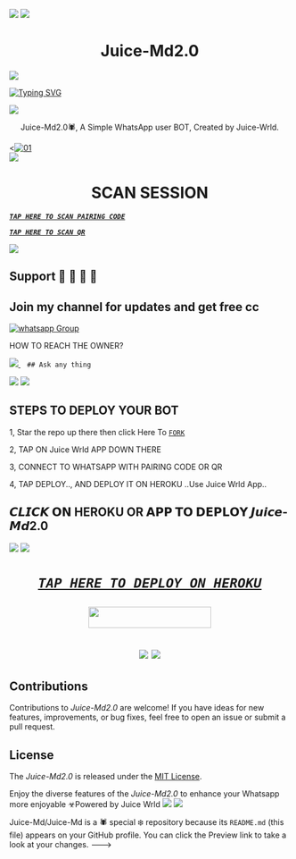 <a><img src='https://i.imgur.com/LyHic3i.gif'/></a>
<a><img src='https://i.imgur.com/LyHic3i.gif'/></a>
 <h1 align="center"> Juice-Md2.0 </h1>


<a><img src='https://i.imgur.com/LyHic3i.gif'/></a>
      
[![Typing SVG](https://readme-typing-svg.herokuapp.com?font=Rockstar-ExtraBold&color=blue&lines=𝗔𝗠+𝙅𝙪𝙞𝙘𝙚-𝙈𝙙2.0+𝗖𝗥𝗘𝗔𝗧𝗘𝗗+𝗕𝗬+𝙅𝙪𝙞𝙘𝙚-𝙒𝙧𝙡𝙙)](https://git.io/typing-svg)

<a><img src='https://i.imgur.com/LyHic3i.gif'/></a>
 
<p align="center"> Juice-Md2.0🕷️, A Simple WhatsApp user BOT, Created by Juice-Wrld.
</p

<<a href="https://ibb.co/N6NMDtn"><img src="https://telegra.ph/file/b1060c804e205f0fa0a78.jpg" alt="01" border="0" /></a>                     
<a><img src='https://i.imgur.com/LyHic3i.gif'/></a>
 <h1 align="center">  SCAN SESSION </h1>
 

  ***[`TAP HERE TO SCAN PAIRING CODE`](https://Juice-Code-app-c1168f4953cd.herokuapp.com/pair)***
  
***[`TAP HERE TO SCAN QR`](https://Juice-Code-app-c1168f4953cd.herokuapp.com/qr)***


<a><img src='https://i.imgur.com/LyHic3i.gif'/></a>
## Support 🧧 🧧 🧧 🧧
## Join my channel for updates and get free cc
<a href="https://chat.whatsapp.com/HrfvKpwWX7hAMuw9DaPonW" target="_blank">
    <img alt="whatsapp Group" src="https://img.shields.io/badge/ Whatsapp Support Channel -25D366?style=for-the-badge&logo=whatsapp&logoColor=white" />
  </a>
</p>


HOW TO REACH THE OWNER? 
 
   
   <a href="https://wa.me/message/74F2PC4JA4F3P1">
    <img src="https://img.shields.io/badge/WhatsApp-25D366?style=for-the-badge&logo=whatsapp&logoColor=white" />
  </a>&nbsp;&nbsp;
   <a

    ## Ask any thing
<a><img src='https://i.imgur.com/LyHic3i.gif'/></a>
<a><img src='https://i.imgur.com/LyHic3i.gif'/></a>

## STEPS TO DEPLOY YOUR BOT


1, Star the repo up there then click Here To  [`FORK`](https://github.com/Juice-Md/Juice-AI-10.10/fork)

2, TAP ON Juice Wrld APP DOWN THERE



3, CONNECT TO WHATSAPP WITH PAIRING CODE OR QR

4, TAP DEPLOY.., AND DEPLOY IT ON HEROKU ..Use Juice Wrld App..

## 𝘾𝙇𝙄𝘾𝙆 𝗢𝗡 HEROKU OR 𝗔𝗣𝗣 𝗧𝗢 𝗗𝗘𝗣𝗟𝗢𝗬  𝙅𝙪𝙞𝙘𝙚-𝙈𝙙2.0

<a><img src='https://i.imgur.com/LyHic3i.gif'/></a>
<a><img src='https://i.imgur.com/LyHic3i.gif'/></a>

 <h1 align="center">

  ***[`TAP HERE TO DEPLOY ON HEROKU`](https://dashboard.heroku.com/new?template=https://github.com/Juice-Md/Juice-Md-AI-10.10)***







  ***<p align="center"><a href="https://Juice-Code-app-c1168f4953cd.herokuapp.com/">
 <img src="https://img.shields.io/badge/TAP%20HERE%20TO%20OPEN%20Juice%20TECH%20APP-Yellow?style=for-the-badge&logo=Juice" width="220" height="38.45"/></a></p>***



<a><img src='https://i.imgur.com/LyHic3i.gif'/></a>
<a><img src='https://i.imgur.com/LyHic3i.gif'/></a>
   
  




## Contributions


Contributions to *Juice-Md2.0* are welcome! If you have ideas for new features, improvements, or bug fixes, feel free to open an issue or submit a pull request.

## License

The *Juice-Md2.0* is released under the [MIT License](https://opensource.org/licenses/MIT).

Enjoy the diverse features of the *Juice-Md2.0*  to enhance your Whatsapp more enjoyable
☣Powered by Juice Wrld 
<a><img src='https://i.imgur.com/LyHic3i.gif'/></a>
<a><img src='https://i.imgur.com/LyHic3i.gif'/></a>

Juice-Md/Juice-Md is a 🕷️ special ❄️ repository because its `README.md` (this file) appears on your GitHub profile.
You can click the Preview link to take a look at your changes.
--->
